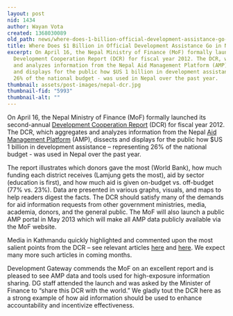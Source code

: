 ```yaml
---
layout: post
nid: 1434
author: Wayan Vota
created: 1368030089
old_path: news/where-does-1-billion-official-development-assistance-go-nepal
title: Where Does $1 Billion in Official Development Assistance Go in Nepal?
excerpt: On April 16, the Nepal Ministry of Finance (MoF) formally launched its second-annual
  Development Cooperation Report (DCR) for fiscal year 2012. The DCR, which aggregates
  and analyzes information from the Nepal Aid Management Platform (AMP), dissects
  and displays for the public how $US 1 billion in development assistance – representing
  26% of the national budget - was used in Nepal over the past year.
thumbnail: assets/post-images/nepal-dcr.jpg
thumbnail-fid: "5993"
thumbnail-alt: ""
---
```


On April 16, the Nepal Ministry of Finance (MoF) formally launched its second-annual [Development Cooperation Report](http://www.mof.gov.np//en/archive-documents/development-cooperation-report-18.html) (DCR) for fiscal year 2012. The DCR, which aggregates and analyzes information from the Nepal [Aid Management Platform](http://amis.mof.gov.np/) (AMP), dissects and displays for the public how $US 1 billion in development assistance – representing 26% of the national budget - was used in Nepal over the past year.

The report illustrates which donors gave the most (World Bank), how much funding each district receives (Lamjung gets the most), aid by sector (education is first), and how much aid is given on-budget vs. off-budget (77% vs. 23%). Data are presented in various graphs, visuals, and maps to help readers digest the facts. The DCR should satisfy many of the demands for aid information requests from other government ministries, media, academia, donors, and the general public. The MoF will also launch a public AMP portal in May 2013 which will make all AMP data publicly available via the MoF website.

Media in Kathmandu quickly highlighted and commented upon the most salient points from the DCR – see relevant articles [here](http://www.thehimalayantimes.com/fullNews.php?headline=Nepal+seeks+more+investments+from+China&NewsID=343398) and [here](http://www.thehimalayantimes.com/fullNews.php?headline=Foreign+aid+disbursement+drops+marginally+&NewsID=373040). We expect many more such articles in coming months.

Development Gateway commends the MoF on an excellent report and is pleased to see AMP data and tools used for high-exposure information sharing. DG staff attended the launch and was asked by the Minister of Finance to “share this DCR with the world.” We gladly tout the DCR here as a strong example of how aid information should be used to enhance accountability and incentivize effectiveness.


